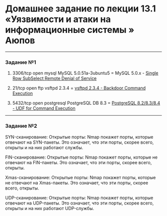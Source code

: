 

# Домашнее задание по лекции 13.1 «Уязвимости и атаки на информационные системы » Аюпов



---

### Задание №1 

1) 3306/tcp open  mysql   MySQL 5.0.51a-3ubuntu5 = MySQL 5.0.x - [Single Row SubSelect Remote Denial of Service](https://www.exploit-db.com/exploits/29724)


2) 21/tcp open  ftp     vsftpd 2.3.4 = [vsftpd 2.3.4 - Backdoor Command Execution](https://www.exploit-db.com/exploits/49757)

3) 5432/tcp open  postgresql PostgreSQL DB 8.3 = [PostgreSQL 8.2/8.3/8.4 - UDF for Command Execution](https://www.exploit-db.com/exploits/7855)


---


### Задание №2
SYN-сканирование:
    Открытые порты: Nmap покажет порты, которые отвечают на SYN-пакеты. Это означает, что эти порты, скорее всего, открыты и на них работают службы.

FIN-сканирование:
    Открытые порты: Nmap покажет порты, которые не отвечают на FIN-пакеты. Это означает, что эти порты, скорее всего, открыты.

Xmas-сканирование:
    Открытые порты: Nmap покажет порты, которые не отвечают на Xmas-пакеты. Это означает, что эти порты, скорее всего, открыты.

UDP-сканирование:
    Открытые порты: Nmap покажет порты, которые отвечают на UDP-пакеты. Это означает, что эти порты, скорее всего, открыты и на них работают UDP-службы.
